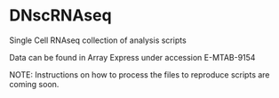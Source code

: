 # DNscRNAseq
Single Cell RNAseq collection of analysis scripts

Data can be found in Array Express under accession E-MTAB-9154

NOTE: Instructions on how to process the files to reproduce scripts are coming soon.

